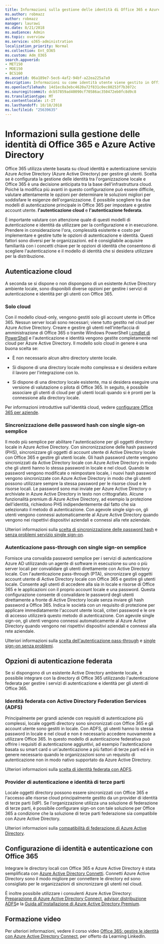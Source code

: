 ```yaml
---
title: Informazioni sulla gestione delle identità di Office 365 e Azure Active Directory
ms.author: robmazz
author: robmazz
manager: laurawi
ms.date: 8/21/2018
ms.audience: Admin
ms.topic: overview
ms.service: o365-administration
localization_priority: Normal
ms.collection: Ent_O365
ms.custom: Adm_O365
search.appverid:
- MET150
- MOE150
- BCS160
ms.assetid: 06a189e7-5ec6-4af2-94bf-a22ea225a7a9
description: Informazioni su come identità utente viene gestito in Office 365.
ms.openlocfilehash: 14d1ec8a3ebc4620a72f831c0ec80253f7b3072c
ms.sourcegitcommit: dcb57859ad40090cf70586ac350472eb0fc8d9c8
ms.translationtype: MT
ms.contentlocale: it-IT
ms.lasthandoff: 10/18/2018
ms.locfileid: "25639635"
---
```

# <a name="understanding-office-365-identity-and-azure-active-directory"></a>Informazioni sulla gestione delle identità di Office 365 e Azure Active Directory

Office 365 utilizza utente basata su cloud identità e autenticazione servizio Azure Active Directory (Azure Active Directory) per gestire gli utenti. Scelta se è configurata la gestione delle identità tra l'organizzazione locale e Office 365 è una decisione anticipata tra la base dell'infrastruttura cloud. Poiché la modifica più avanti in questo configurazione può essere difficile, valutare attentamente le opzioni per determinare le soluzioni migliori per soddisfare le esigenze dell'organizzazione. È possibile scegliere tra due modelli di autenticazione principale in Office 365 per impostare e gestire account utente. **l'autenticazione cloud** e **l'autenticazione federata**.
  
È importante valutare con attenzione quale di questi modelli di autenticazione e identità da utilizzare per la configurazione e in esecuzione. Prendere in considerazione l'ora, complessità esistente e costo per implementare e gestire tutte le opzioni di autenticazione e identità. Questi fattori sono diversi per le organizzazioni. ed è consigliabile acquisire familiarità con i concetti chiave per le opzioni di identità che consentono di scegliere l'autenticazione e il modello di identità che si desidera utilizzare per la distribuzione.
  
## <a name="cloud-authentication"></a>Autenticazione cloud

A seconda se si dispone o non dispongono di un esistente Active Directory ambiente locale, sono disponibili diverse opzioni per gestire i servizi di autenticazione e identità per gli utenti con Office 365.
  
### <a name="cloud-only"></a>Solo cloud

Con il modello cloud-only, vengono gestiti solo gli account utente in Office 365. Nessun server locali sono necessari; viene tutto gestito nel cloud per Azure Active Directory. Creare e gestire gli utenti nell'interfaccia di amministrazione di Office 365 o tramite Windows PowerShell [i cmdlet di PowerShell](https://docs.microsoft.com/office365/enterprise/powershell/manage-office-365-with-office-365-powershell) e l'autenticazione e identità vengono gestite completamente nel cloud per Azure Active Directory. Il modello solo cloud in genere è una buona scelta se: 
  
- È non necessario alcun altro directory utente locale.
    
- Si dispone di una directory locale molto complessa e si desidera evitare il lavoro per l'integrazione con lo.
    
- Si dispone di una directory locale esistente, ma si desidera eseguire una versione di valutazione o pilota di Office 365. In seguito, è possibile associare gli utenti di cloud per gli utenti locali quando si è pronti per la connessione alla directory locale.
    
Per informazioni introduttive sull'identità cloud, vedere [configurare Office 365 per aziende](https://support.office.com/article/6a3a29a0-e616-4713-99d1-15eda62d04fa).
  
### <a name="password-hash-sync-with-seamless-single-sign-on"></a>Sincronizzazione delle password hash con single sign-on semplice

Il modo più semplice per abilitare l'autenticazione per gli oggetti directory locale in Azure Active Directory. Con sincronizzazione delle hash password (PHS), sincronizzare gli oggetti di account utente di Active Directory locale con Office 365 e gestire gli utenti locale. Gli hash password utente vengono sincronizzati da Active Directory locale con Azure Active Directory in modo che gli utenti hanno lo stessa password in locale e nel cloud. Quando le password vengono modificate o reimpostare locale, i nuovi hash password vengono sincronizzate con Azure Active Directory in modo che gli utenti possono utilizzare sempre la stessa password per le risorse cloud e le risorse locali. Le password sono mai inviate per Azure Active Directory o archiviate in Azure Active Directory in testo non crittografato. Alcune funzionalità premium di Azure Active Directory, ad esempio la protezione dell'identità, richiedono PHS indipendentemente dal fatto che sia selezionato il metodo di autenticazione. Con agevole single sign-on, gli utenti vengono connessi automaticamente al Azure Active Directory quando vengono nei rispettivi dispositivi aziendali e connessi alla rete aziendale.
  
Ulteriori informazioni sulla [scelta di sincronizzazione delle password hash](https://docs.microsoft.com/azure/security/azure-ad-choose-authn) e [senza problemi servizio single sign-on](https://docs.microsoft.com/azure/active-directory/connect/active-directory-aadconnect-sso).
  
### <a name="pass-through-authentication-with-seamless-single-sign-on"></a>Autenticazione pass-through con single sign-on semplice

Fornisce una convalida password semplice per i servizi di autenticazione Azure AD utilizzando un agente di software in esecuzione su uno o più server locali per convalidare gli utenti direttamente con Active Directory locale. Con l'autenticazione pass-through (PTA), sincronizzare gli oggetti account utente di Active Directory locale con Office 365 e gestire gli utenti locale. Consente agli utenti di accedere alla sia in locale e risorse di Office 365 e le applicazioni con il proprio account locale e una password. Questa configurazione consente di convalidare le password degli utenti direttamente a fronte di Active Directory locale senza inviare gli hash password a Office 365. Indica le società con un requisito di protezione per applicare immediatamente l'account utente locali, criteri password e le ore di accesso utilizzerà questo metodo di autenticazione. Con agevole single sign-on, gli utenti vengono connessi automaticamente al Azure Active Directory quando vengono nei rispettivi dispositivi aziendali e connessi alla rete aziendale.
  
Ulteriori informazioni sulla [scelta dell'autenticazione pass-through](https://docs.microsoft.com/azure/security/azure-ad-choose-authn) e [single sign-on senza problemi](https://docs.microsoft.com/azure/active-directory/connect/active-directory-aadconnect-sso).
  
## <a name="federated-authentication-options"></a>Opzioni di autenticazione federata

Se si dispongono di un esistente Active Directory ambiente locale, è possibile integrare con la directory di Office 365 utilizzando l'autenticazione federata per gestire i servizi di autenticazione e identità per gli utenti di Office 365.
  
### <a name="federated-identity-with-active-directory-federation-services-ad-fs"></a>Identità federata con Active Directory Federation Services (ADFS)

Principalmente per grandi aziende con requisiti di autenticazione più complessi, locale oggetti directory sono sincronizzati con Office 365 e gli account utente sono gestiti in locale. Con ADFS, gli utenti hanno lo stessa password in locale e nel cloud e non è necessario accedere nuovamente a utilizzare Office 365. In questo modello di autenticazione federativa può offrire i requisiti di autenticazione aggiuntivi, ad esempio l'autenticazione basata su smart card o un'autenticazione a più fattori di terze parti ed è in genere necessario quando le organizzazioni sono un requisito di autenticazione non in modo nativo supportato da Azure Active Directory.
  
Ulteriori informazioni sulla [scelta di identità federata con ADFS](https://docs.microsoft.com/azure/security/azure-ad-choose-authn).
  
### <a name="third-party-authentication-and-identity-providers"></a>Provider di autenticazione e identità di terze parti

Locale oggetti directory possono essere sincronizzati con Office 365 e l'accesso alle risorse cloud principalmente gestito da un provider di identità di terze parti (IdP). Se l'organizzazione utilizza una soluzione di federazione di terze parti, è possibile configurare sign-on con tale soluzione per Office 365 a condizione che la soluzione di terze parti federazione sia compatibile con Azure Active Directory.
  
Ulteriori informazioni sulla [compatibilità di federazione di Azure Active Directory](https://docs.microsoft.com/azure/active-directory/connect/active-directory-aadconnect-federation-compatibility).
  
## <a name="configuring-identity-and-authentication-with-office-365"></a>Configurazione di identità e autenticazione con Office 365

Integrare le directory locali con Office 365 e Azure Active Directory è stata semplificata con [Azure Active Directory Connetti](https://docs.microsoft.com/azure/active-directory/connect/active-directory-aadconnect). Connetti Azure Active Directory sono il modo migliore per connettere le directory ed sono consigliato per le organizzazioni di sincronizzare gli utenti nel cloud.
  
È inoltre possibile utilizzare i consulenti Azure Active Directory: [Preparazione di Azure Active Directory Connect](https://aka.ms/aadconnectpwsync), [advisor distribuzione ADFS](https://aka.ms/adfsguidance)e la [Guida all'installazione di Azure Active Directory Premium](https://aka.ms/aadpguidance).
  
## <a name="video-training"></a>Formazione video

Per ulteriori informazioni, vedere il corso video [Office 365: gestire le identità con Azure Active Directory Connect](https://support.office.com/article/90991a1d-c0ab-479a-b413-35c9706f6fed.aspx), per offerto da Learning LinkedIn.
